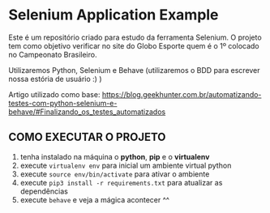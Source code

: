 # Selenium Application Example

Este é um repositório criado para estudo da ferramenta Selenium. O projeto tem como objetivo verificar no site do Globo Esporte quem é o 1º colocado no Campeonato Brasileiro.

Utilizaremos Python, Selenium e Behave (utilizaremos o BDD para escrever nossa estória de usuário :) )

Artigo utilizado como base: https://blog.geekhunter.com.br/automatizando-testes-com-python-selenium-e-behave/#Finalizando_os_testes_automatizados 

## COMO EXECUTAR O PROJETO

1. tenha instalado na máquina o **python**, **pip** e o **virtualenv**
2. execute `virtualenv env` para inicial um ambiente virtual python
3. execute `source env/bin/activate` para ativar o ambiente  
4. execute `pip3 install -r requirements.txt` para atualizar as dependências
5. execute `behave` e veja a mágica acontecer ^^ 